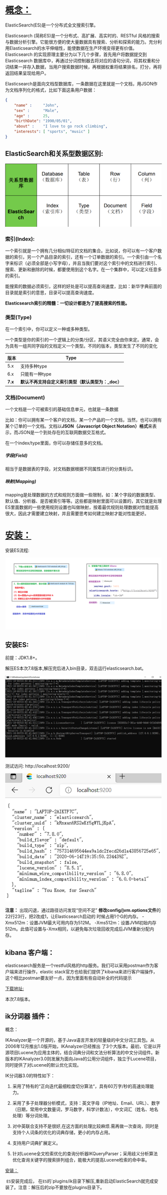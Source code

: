 # [概念：](https://www.elastic.co/cn/elasticsearch/)

ElasticSearch(ES)是一个分布式全文搜索引擎。

Elasticsearch  (简称ES)是一个分布式、高扩展、高实时的、RESTful 风格的搜索与数据分析引擎。它能很方便的使大量数据具有搜索、分析和探索的能力。充分利用Elasticsearch的水平伸缩性，能使数据在生产环境变得更有价值。Elasticsearch 的实现原理主要分为以下几个步骤，首先用户将数据提交到Elasticsearch 数据库中，再通过分词控制器去将对应的语句分词，将其权重和分词结果一并存入数据，当用户搜索数据时候，再根据权重将结果排名，打分，再将返回结果呈现给用户。

   Elasticsearch是面向文档型数据库，一条数据在这里就是一个文档，用JSON作为文档序列化的格式，比如下面这条用户数据：

```json
{
    "name" :     "John",
    "sex" :      "Male",
    "age" :      25,
    "birthDate": "1990/05/01",
    "about" :    "I love to go rock climbing",
    "interests": [ "sports", "music" ]
}
```

##    ElasticSearch和关系型数据区别:

![](../../%E7%AC%94%E8%AE%B0%E5%9B%BE%E7%89%87/SQL/NoSQL/ElasticSearch/ElasticSearch%E5%92%8C%E5%85%B3%E7%B3%BB%E5%9E%8B%E6%95%B0%E6%8D%AE%E5%8C%BA%E5%88%AB.png)

###  索引(Index):

一个索引就是一个拥有几分相似特征的文档的集合。比如说，你可以有一个客户数据的索引，另一个产品目录的索引，还有一个订单数据的索引。一个索引由一个名字来标识（必须全部是小写字母），并且当我们要对这个索引中的文档进行索引、搜索、更新和删除的时候，都要使用到这个名字。在一个集群中，可以定义任意多的索引。

能搜索的数据必须索引，这样的好处是可以提高查询速度，比如：新华字典前面的目录就是索引的意思，目录可以提高查询速度。

**Elasticsearch索引的精髓：一切设计都是为了提高搜索的性能。**

### 类型(Type)

在一个索引中，你可以定义一种或多种类型。

一个类型是你的索引的一个逻辑上的分类/分区，其语义完全由你来定。通常，会为具有一组共同字段的文档定义一个类型。不同的版本，类型发生了不同的变化

| 版本    | Type                                               |
| ------- | -------------------------------------------------- |
| 5.x     | 支持多种type                                       |
| 6.x     | 只能有一种type                                     |
| **7.x** | **默认不再支持自定义索引类型（默认类型为：_doc）** |



###  文档(Document)

一个文档是一个可被索引的基础信息单元，也就是一条数据

比如：你可以拥有某一个客户的文档，某一个产品的一个文档，当然，也可以拥有某个订单的一个文档。文档以**JSON（Javascript Object Notation）格式**来表示，而JSON是一个到处存在的互联网数据交互格式。

在一个index/type里面，你可以存储任意多的文档。



#####  字段(Field)

相当于是数据表的字段，对文档数据根据不同属性进行的分类标识。



##### 映射(Mapping)

mapping是处理数据的方式和规则方面做一些限制，如：某个字段的数据类型、默认值、分析器、是否被索引等等。这些都是映射里面可以设置的，其它就是处理ES里面数据的一些使用规则设置也叫做映射，按着最优规则处理数据对性能提高很大，因此才需要建立映射，并且需要思考如何建立映射才能对性能更好。



# [安装：](https://www.elastic.co/cn/downloads/past-releases#elasticsearch)

安装ES流程:

![](../../%E7%AC%94%E8%AE%B0%E5%9B%BE%E7%89%87/SQL/NoSQL/ElasticSearch/%E5%AE%89%E8%A3%85ES%E6%B5%81%E7%A8%8B.png)

## 安装ES:

 前提：JDK1.8+。

  解压ES本次7.8版本,解压完后进入bin目录，双击运行elasticsearch.bat。

![](../../%E7%AC%94%E8%AE%B0%E5%9B%BE%E7%89%87/SQL/NoSQL/ElasticSearch/%E5%AE%89%E8%A3%85%E6%88%90%E5%8A%9F.png)

测试访问: http://localhost:9200/

![](../../%E7%AC%94%E8%AE%B0%E5%9B%BE%E7%89%87/SQL/NoSQL/ElasticSearch/%E4%BD%BF%E7%94%A8ES.png)

**注意：**
   出现闪退，通过路径访问发现“空间不足”
  **修改config/jvm.options文件**的22行23行，把2改成1，让Elasticsearch启动的 时候占用1个G的内存。
  -Xmx512m：设置JVM最大可用内存为512M。
  -Xms512m：设置JVM初始内存512m。此值可设置与-Xmx相同，以避免每次垃圾回收完成后JVM重新分配内存。



## kibana 客户端：

 elasticsearch服务是一个restful风格的http服务。我们可以采用postman作为客户端来进行操作，elastic stack官方也给我们提供了kibana来进行客户端操作，这个相比postman要友好一点，因为里面有些自动补全的代码提示

[下载地址:]( https://www.elastic.co/cn/downloads/past-releases/kibana-7-8-0)

本次7.8版本。



## ik分词器 插件：

概念：

IKAnalyzer是一个开源的，基于Java语言开发的轻量级的中文分词工具包。从2006年12月推出1.0版开始，IKAnalyzer已经推出 了3个大版本。最初，它是以开源项目Lucene为应用主体的，结合词典分词和文法分析算法的中文分词组件。新版本的IKAnalyzer3.0则发展为面向Java的公用分词组件，独立于Lucene项目，同时提供了对Lucene的默认优化实现。

IK分词器3.0的特性如下：
1. 采用了特有的“正向迭代最细粒度切分算法“，具有60万字/秒的高速处理能力。
2. 采用了多子处理器分析模式，支持：英文字母（IP地址、Email、URL）、数字（日期，常用中文数量词，罗马数字，科学计数法），中文词汇（姓名、地名处理）等分词处理。

3. 对中英联合支持不是很好,在这方面的处理比较麻烦.需再做一次查询，同时是支持个人词条的优化的词典存储，更小的内存占用。

4. 支持用户词典扩展定义。
5. 针对Lucene全文检索优化的查询分析器IKQueryParser；采用歧义分析算法优化查询关键字的搜索排列组合，能极大的提高Lucene检索的命中率。



   

[安装：](https://github.com/medcl/elasticsearch-analysis-ik/releases/download/v7.8.0/elasticsearch-analysis-ik-7.8.0.zip)

​     `ES`安装完成后， 在`ES`的`plugins/ik目录下解压,重新启动ElasticSearch就完成安装了。注意：解压后的zip不要放在plugins目录下。
